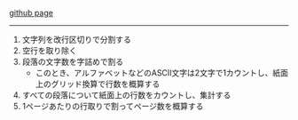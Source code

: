 
[github page]()

------------------------------

1. 文字列を改行区切りで分割する
1. 空行を取り除く
1. 段落の文字数を字詰めで割る
    + このとき、アルファベットなどのASCII文字は2文字で1カウントし、紙面上のグリッド換算で行数を概算する
1. すべての段落について紙面上の行数をカウントし、集計する
1. 1ページあたりの行取りで割ってページ数を概算する
